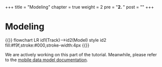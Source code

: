+++
title = "Modeling"
chapter = true
weight = 2
pre = "<b>2. </b>"
post = ""
+++

# Modeling

{{<mermaid>}}
flowchart LR
    id1(Track)-->id2(Model)
    style id2 fill:#f9f,stroke:#000,stroke-width:4px
{{</mermaid >}}

We are actively working on this part of the tutorial. Meanwhile, please refer to the [mobile data model documentation](https://docs.snowplowanalytics.com/docs/modeling-your-data/the-snowplow-mobile-data-model/dbt-mobile-data-model/).
